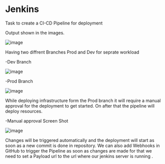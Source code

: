 # Jenkins

Task to create a CI-CD Pipeline for deployment


Output shown in the images.


![image](https://github.com/HetDesai8/Jenkins/assets/77717443/6725cbec-a740-47ef-9eb3-d53ad5379482)


Having two diffrent Branches Prod and Dev for seprate workload


-Dev Branch


![image](https://github.com/HetDesai8/Jenkins/assets/77717443/ee1baaf6-3c18-4207-be30-333f4330aa84)


-Prod Branch


![image](https://github.com/HetDesai8/Jenkins/assets/77717443/e8953f77-a4ed-4178-9bbc-d53c15fb02a4)


While deploying infrastructure form the Prod branch it will require a manual approval for the deployment to get started. On after that the pipeline will deploy resources.


-Manual approval Screen Shot


![image](https://github.com/HetDesai8/Jenkins/assets/77717443/a7e80068-659e-4743-abc1-73320c408839)


Changes will be triggered automatically and the deployment will start as soon as a new commit is done in repository.
We can also add Webhooks in GitHub to trigger the Pipeline as soon as changes are made for that we need to set a Payload url to the url where our jenkins server is running .

